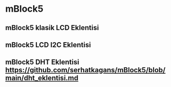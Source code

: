 # mBlock5
## mBlock5 klasik LCD  Eklentisi
## mBlock5 LCD I2C Eklentisi
## mBlock5 DHT Eklentisi https://github.com/serhatkagans/mBlock5/blob/main/dht_eklentisi.md

